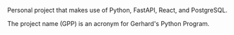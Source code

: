 Personal project that makes use of Python, FastAPI, React, and PostgreSQL.

The project name (GPP) is an acronym for Gerhard's Python Program.
